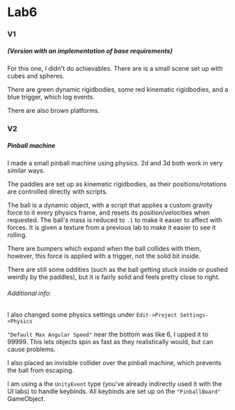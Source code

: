 # Lab6
### V1
##### (Version with an implementation of base requirements)
For this one, I didn't do achievables. There are is a small scene set up with cubes and spheres. 

There are green dynamic rigidbodies, some red kinematic rigidbodies, and a blue trigger, which log events.

There are also brown platforms.

### V2
##### Pinball machine
I made a small pinball machine using physics. 2d and 3d both work in very similar ways.

The paddles are set up as kinematic rigidbodies, as their positions/rotations are controlled directly with scripts.

The ball is a dynamic object, with a script that applies a custom gravity force to it every physics frame, and resets its position/velocities when requested. The ball's mass is reduced to `.1` to make it easier to affect with forces. It is given a texture from a previous lab to make it easier to see it rolling.

There are bumpers which expand when the ball collides with them, however, this force is applied with a trigger, not the solid bit inside.

There are still some oddities (such as the ball getting stuck inside or pushed weirdly by the paddles), but it is fairly solid and feels pretty close to right.

###### Additional info:
I also changed some physics settings under `Edit->Project Settings->Physics`

`"Default Max Angular Speed"` near the bottom was like 6, I upped it to 99999. This lets objects spin as fast as they realistically would, but can cause problems.

I also placed an invisible collider over the pinball machine, which prevents the ball from escaping.

I am using a the `UnityEvent` type (you've already indirectly used it with the UI labs) to handle keybinds. All keybinds are set up on the `"PinballBoard"` GameObject.
